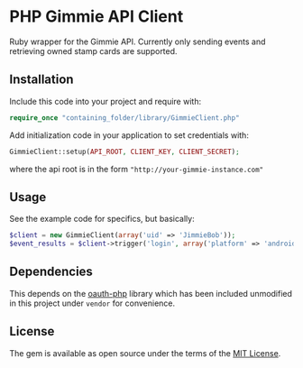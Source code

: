 # PHP Gimmie API Client

Ruby wrapper for the Gimmie API. Currently only sending events and retrieving owned stamp cards are supported.

## Installation

Include this code into your project and require with:

```php
require_once "containing_folder/library/GimmieClient.php"
```

Add initialization code in your application to set credentials with:

```php
GimmieClient::setup(API_ROOT, CLIENT_KEY, CLIENT_SECRET);
```

where the api root is in the form `"http://your-gimmie-instance.com"`

## Usage

See the example code for specifics, but basically:

```php
$client = new GimmieClient(array('uid' => 'JimmieBob'));
$event_results = $client->trigger('login', array('platform' => 'android'));
```

## Dependencies

This depends on the [oauth-php](https://code.google.com/archive/p/oauth-php/) library which has been included unmodified in this project under `vendor` for convenience.

## License

The gem is available as open source under the terms of the [MIT License](http://opensource.org/licenses/MIT).

